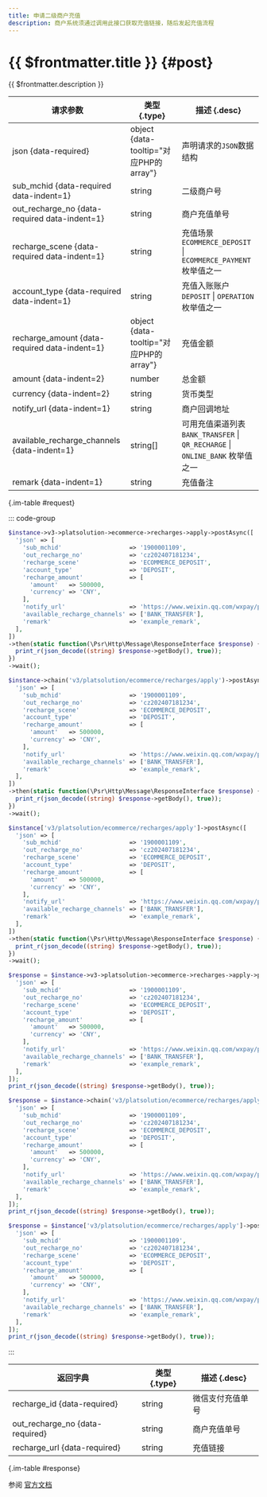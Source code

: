 ```yaml
---
title: 申请二级商户充值
description: 商户系统须通过调用此接口获取充值链接，随后发起充值流程
---
```


# {{ $frontmatter.title }} {#post}

{{ $frontmatter.description }}

| 请求参数 | 类型 {.type} | 描述 {.desc}
| --- | --- | ---
| json {data-required} | object {data-tooltip="对应PHP的array"} | 声明请求的`JSON`数据结构
| sub_mchid {data-required data-indent=1} | string | 二级商户号
| out_recharge_no {data-required data-indent=1} | string | 商户充值单号
| recharge_scene {data-required data-indent=1} | string | 充值场景<br/>`ECOMMERCE_DEPOSIT` \| `ECOMMERCE_PAYMENT` 枚举值之一
| account_type {data-required data-indent=1} | string | 充值入账账户<br/>`DEPOSIT` \| `OPERATION` 枚举值之一
| recharge_amount {data-required data-indent=1} | object {data-tooltip="对应PHP的array"} | 充值金额
| amount {data-indent=2} | number | 总金额
| currency {data-indent=2} | string | 货币类型
| notify_url {data-indent=1} | string | 商户回调地址
| available_recharge_channels {data-indent=1} | string[] | 可用充值渠道列表<br/>`BANK_TRANSFER` \| `QR_RECHARGE` \| `ONLINE_BANK` 枚举值之一
| remark {data-indent=1} | string | 充值备注

{.im-table #request}

::: code-group

```php [异步纯链式]
$instance->v3->platsolution->ecommerce->recharges->apply->postAsync([
  'json' => [
    'sub_mchid'                   => '1900001109',
    'out_recharge_no'             => 'cz202407181234',
    'recharge_scene'              => 'ECOMMERCE_DEPOSIT',
    'account_type'                => 'DEPOSIT',
    'recharge_amount'             => [
      'amount'   => 500000,
      'currency' => 'CNY',
    ],
    'notify_url'                  => 'https://www.weixin.qq.com/wxpay/pay.php',
    'available_recharge_channels' => ['BANK_TRANSFER'],
    'remark'                      => 'example_remark',
  ],
])
->then(static function(\Psr\Http\Message\ResponseInterface $response) {
  print_r(json_decode((string) $response->getBody(), true));
})
->wait();
```

```php [异步声明式]
$instance->chain('v3/platsolution/ecommerce/recharges/apply')->postAsync([
  'json' => [
    'sub_mchid'                   => '1900001109',
    'out_recharge_no'             => 'cz202407181234',
    'recharge_scene'              => 'ECOMMERCE_DEPOSIT',
    'account_type'                => 'DEPOSIT',
    'recharge_amount'             => [
      'amount'   => 500000,
      'currency' => 'CNY',
    ],
    'notify_url'                  => 'https://www.weixin.qq.com/wxpay/pay.php',
    'available_recharge_channels' => ['BANK_TRANSFER'],
    'remark'                      => 'example_remark',
  ],
])
->then(static function(\Psr\Http\Message\ResponseInterface $response) {
  print_r(json_decode((string) $response->getBody(), true));
})
->wait();
```

```php [异步属性式]
$instance['v3/platsolution/ecommerce/recharges/apply']->postAsync([
  'json' => [
    'sub_mchid'                   => '1900001109',
    'out_recharge_no'             => 'cz202407181234',
    'recharge_scene'              => 'ECOMMERCE_DEPOSIT',
    'account_type'                => 'DEPOSIT',
    'recharge_amount'             => [
      'amount'   => 500000,
      'currency' => 'CNY',
    ],
    'notify_url'                  => 'https://www.weixin.qq.com/wxpay/pay.php',
    'available_recharge_channels' => ['BANK_TRANSFER'],
    'remark'                      => 'example_remark',
  ],
])
->then(static function(\Psr\Http\Message\ResponseInterface $response) {
  print_r(json_decode((string) $response->getBody(), true));
})
->wait();
```

```php [同步纯链式]
$response = $instance->v3->platsolution->ecommerce->recharges->apply->post([
  'json' => [
    'sub_mchid'                   => '1900001109',
    'out_recharge_no'             => 'cz202407181234',
    'recharge_scene'              => 'ECOMMERCE_DEPOSIT',
    'account_type'                => 'DEPOSIT',
    'recharge_amount'             => [
      'amount'   => 500000,
      'currency' => 'CNY',
    ],
    'notify_url'                  => 'https://www.weixin.qq.com/wxpay/pay.php',
    'available_recharge_channels' => ['BANK_TRANSFER'],
    'remark'                      => 'example_remark',
  ],
]);
print_r(json_decode((string) $response->getBody(), true));
```

```php [同步声明式]
$response = $instance->chain('v3/platsolution/ecommerce/recharges/apply')->post([
  'json' => [
    'sub_mchid'                   => '1900001109',
    'out_recharge_no'             => 'cz202407181234',
    'recharge_scene'              => 'ECOMMERCE_DEPOSIT',
    'account_type'                => 'DEPOSIT',
    'recharge_amount'             => [
      'amount'   => 500000,
      'currency' => 'CNY',
    ],
    'notify_url'                  => 'https://www.weixin.qq.com/wxpay/pay.php',
    'available_recharge_channels' => ['BANK_TRANSFER'],
    'remark'                      => 'example_remark',
  ],
]);
print_r(json_decode((string) $response->getBody(), true));
```

```php [同步属性式]
$response = $instance['v3/platsolution/ecommerce/recharges/apply']->post([
  'json' => [
    'sub_mchid'                   => '1900001109',
    'out_recharge_no'             => 'cz202407181234',
    'recharge_scene'              => 'ECOMMERCE_DEPOSIT',
    'account_type'                => 'DEPOSIT',
    'recharge_amount'             => [
      'amount'   => 500000,
      'currency' => 'CNY',
    ],
    'notify_url'                  => 'https://www.weixin.qq.com/wxpay/pay.php',
    'available_recharge_channels' => ['BANK_TRANSFER'],
    'remark'                      => 'example_remark',
  ],
]);
print_r(json_decode((string) $response->getBody(), true));
```

:::

| 返回字典 | 类型 {.type} | 描述 {.desc}
| --- | --- | ---
| recharge_id {data-required} | string | 微信支付充值单号
| out_recharge_no {data-required} | string | 商户充值单号
| recharge_url {data-required} | string | 充值链接

{.im-table #response}

参阅 [官方文档](https://pay.weixin.qq.com/doc/v3/partner/4012762860)
